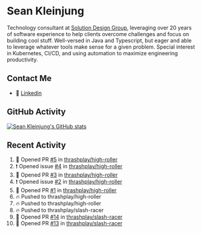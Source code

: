 # Sean Kleinjung

Technology consultant at [Solution Design Group](https://solutiondesign.com/), leveraging over 20 years of software experience to help clients overcome challenges and focus on building cool stuff. Well-versed in Java and Typescript, but eager and able to leverage whatever tools make sense for a given problem. Special interest in Kubernetes, CI/CD, and using automation to maximize engineering productivity.

<!--
**skleinjung/skleinjung** is a ✨ _special_ ✨ repository because its `README.md` (this file) appears on your GitHub profile.

Here are some ideas to get you started:

- 🔭 I’m currently working on ...
- 🌱 I’m currently learning ...
- 👯 I’m looking to collaborate on ...
- 🤔 I’m looking for help with ...
- 💬 Ask me about ...
- 📫 How to reach me: ...
- 😄 Pronouns: ...
- ⚡ Fun fact: ...
-->

## Contact Me

<!-- - 💬 [Personal site](https://phatho-folio.now.sh/) -->
- 🔗 [Linkedin](https://www.linkedin.com/in/sean-kleinjung/)
<!-- - 📧 <a href="mailto:hohuuphat22@gmail.com">Email</a> -->

<!-- - 🤐 <a id="raw-url" href="https://nightly.link/DeKal/dekal-cv-v2/workflows/build/main/huuphatho_cv.zip">Latest Resume (.zip)</a>
- 📄 <a id="raw-url" href="https://raw.githubusercontent.com/DeKal/DeKal/master/cv/phathuuho_cv.pdf">Resume (Manually uploaded)</a> -->

## GitHub Activity

[![Sean Kleinjung's GitHub stats](https://github-readme-stats.vercel.app/api?username=skleinjung&show_icons=true&theme=dark&count_private=true)](https://github.com/skleinjung)

## Recent Activity
<!--START_SECTION:activity-->
1. 💪 Opened PR [#5](https://github.com/thrashplay/high-roller/pull/5) in [thrashplay/high-roller](https://github.com/thrashplay/high-roller)
2. ❗️ Opened issue [#4](https://github.com/thrashplay/high-roller/issues/4) in [thrashplay/high-roller](https://github.com/thrashplay/high-roller)
3. 💪 Opened PR [#3](https://github.com/thrashplay/high-roller/pull/3) in [thrashplay/high-roller](https://github.com/thrashplay/high-roller)
4. ❗️ Opened issue [#2](https://github.com/thrashplay/high-roller/issues/2) in [thrashplay/high-roller](https://github.com/thrashplay/high-roller)
5. 💪 Opened PR [#1](https://github.com/thrashplay/high-roller/pull/1) in [thrashplay/high-roller](https://github.com/thrashplay/high-roller)
6. 🔥 Pushed to thrashplay/high-roller
7. 🔥 Pushed to thrashplay/high-roller
8. 🔥 Pushed to thrashplay/slash-racer
9. 💪 Opened PR [#14](https://github.com/thrashplay/slash-racer/pull/14) in [thrashplay/slash-racer](https://github.com/thrashplay/slash-racer)
10. 💪 Opened PR [#13](https://github.com/thrashplay/slash-racer/pull/13) in [thrashplay/slash-racer](https://github.com/thrashplay/slash-racer)
<!--END_SECTION:activity-->